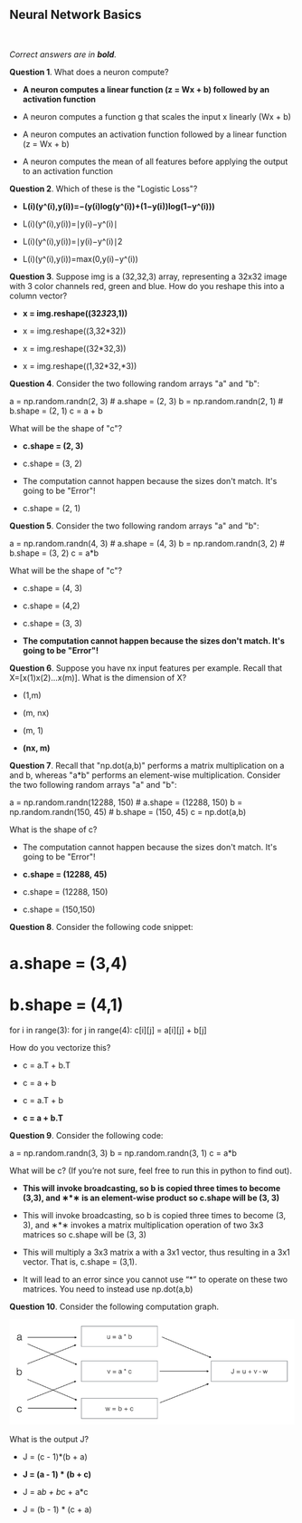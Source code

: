 ## Neural Network Basics
<br>

_Correct answers are in **bold**._
<br>

**Question 1**. What does a neuron compute?

* **A neuron computes a linear function (z = Wx + b) followed by an activation function**

* A neuron computes a function g that scales the input x linearly (Wx + b)

* A neuron computes an activation function followed by a linear function (z = Wx + b)

* A neuron computes the mean of all features before applying the output to an activation function


**Question 2**. Which of these is the "Logistic Loss"?

* **L(i)(y^​(i),y(i))=−(y(i)log(y^​(i))+(1−y(i))log(1−y^​(i)))**

* L(i)(y^​(i),y(i))=∣y(i)−y^​(i)∣

* L(i)(y^​(i),y(i))=∣y(i)−y^​(i)∣2

* L(i)(y^​(i),y(i))=max(0,y(i)−y^​(i))


**Question 3**. Suppose img is a (32,32,3) array, representing a 32x32 image with 3 color channels red, green and blue. How do you reshape this into a column vector?

* **x = img.reshape((32*32*3,1))**

* x = img.reshape((3,32*32))

* x = img.reshape((32*32,3))

* x = img.reshape((1,32*32,*3))


**Question 4**. Consider the two following random arrays "a" and "b":

a = np.random.randn(2, 3) # a.shape = (2, 3)
b = np.random.randn(2, 1) # b.shape = (2, 1)
c = a + b

What will be the shape of "c"?

* **c.shape = (2, 3)**

* c.shape = (3, 2)

* The computation cannot happen because the sizes don't match. It's going to be "Error"!

* c.shape = (2, 1)


**Question 5**. Consider the two following random arrays "a" and "b":

a = np.random.randn(4, 3) # a.shape = (4, 3)
b = np.random.randn(3, 2) # b.shape = (3, 2)
c = a*b

What will be the shape of "c"?

* c.shape = (4, 3)

* c.shape = (4,2)

* c.shape = (3, 3)

* **The computation cannot happen because the sizes don't match. It's going to be "Error"!**


**Question 6**. Suppose you have nx​ input features per example. Recall that X=[x(1)x(2)...x(m)]. What is the dimension of X?

* (1,m)

* (m, nx)

* (m, 1)

* **(nx, m)**


**Question 7**. Recall that "np.dot(a,b)" performs a matrix multiplication on a and b, whereas "a*b" performs an element-wise multiplication.
Consider the two following random arrays "a" and "b":

a = np.random.randn(12288, 150) # a.shape = (12288, 150)
b = np.random.randn(150, 45) # b.shape = (150, 45)
c = np.dot(a,b)

What is the shape of c?

* The computation cannot happen because the sizes don't match. It's going to be "Error"!

* **c.shape = (12288, 45)**

* c.shape = (12288, 150)

* c.shape = (150,150)


**Question 8**. Consider the following code snippet:

# a.shape = (3,4)
# b.shape = (4,1)

for i in range(3):
  for j in range(4):
    c[i][j] = a[i][j] + b[j]

How do you vectorize this?

* c = a.T + b.T

* c = a + b

* c = a.T + b

* **c = a + b.T**


**Question 9**. Consider the following code:

a = np.random.randn(3, 3)
b = np.random.randn(3, 1)
c = a*b

What will be c? (If you’re not sure, feel free to run this in python to find out).

* **This will invoke broadcasting, so b is copied three times to become (3,3), and ∗*∗ is an element-wise product so c.shape will be (3, 3)**

* This will invoke broadcasting, so b is copied three times to become (3, 3), and ∗*∗ invokes a matrix multiplication operation of two 3x3 matrices so c.shape will be (3, 3)

* This will multiply a 3x3 matrix a with a 3x1 vector, thus resulting in a 3x1 vector. That is, c.shape = (3,1).

* It will lead to an error since you cannot use “*” to operate on these two matrices. You need to instead use np.dot(a,b)


**Question 10**. Consider the following computation graph.

![](images/w2question10.png)

What is the output J?

* J = (c - 1)*(b + a)

* **J = (a - 1) * (b + c)**

* J = a*b + b*c + a*c

* J = (b - 1) * (c + a)

